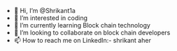 - 👋 Hi, I’m @Shrikant1a
- 👀 I’m interested in coding 
- 🌱 I’m currently learning Block chain technology 
- 💞️ I’m looking to collaborate on block chain developers
- 📫 How to reach me on LinkedIn:- shrikant aher 

<!---
Shrikant1a/Shrikant1a is a ✨ special ✨ repository because its `README.md` (this file) appears on your GitHub profile.
You can click the Preview link to take a look at your changes.
--->
